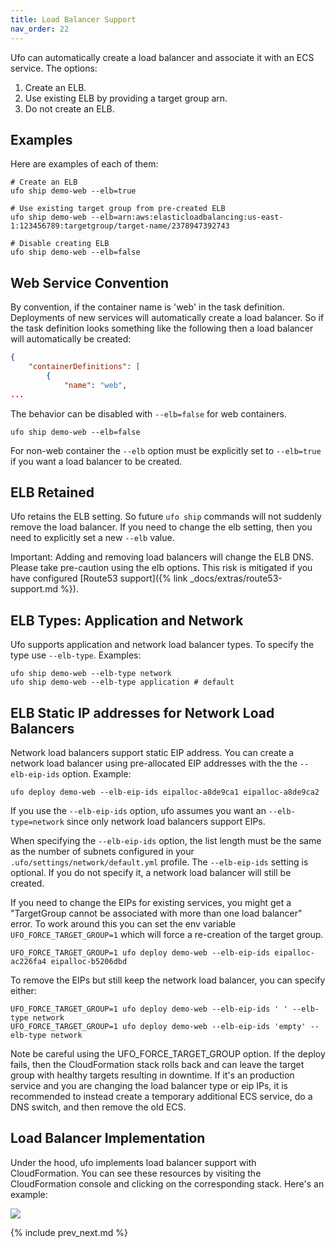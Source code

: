 ```yaml
---
title: Load Balancer Support
nav_order: 22
---
```


Ufo can automatically create a load balancer and associate it with an ECS service.  The options:

1. Create an ELB.
2. Use existing ELB by providing a target group arn.
3. Do not create an ELB.

## Examples

Here are examples of each of them:

    # Create an ELB
    ufo ship demo-web --elb=true

    # Use existing target group from pre-created ELB
    ufo ship demo-web --elb=arn:aws:elasticloadbalancing:us-east-1:123456789:targetgroup/target-name/2378947392743

    # Disable creating ELB
    ufo ship demo-web --elb=false

## Web Service Convention

By convention, if the container name is 'web' in the task definition. Deployments of new services will automatically create a load balancer.  So if the task definition looks something like the following then a load balancer will automatically be created:

```json
{
    "containerDefinitions": [
        {
            "name": "web",
...
```

The behavior can be disabled with `--elb=false` for web containers.

    ufo ship demo-web --elb=false

For non-web container the `--elb` option must be explicitly set to `--elb=true` if you want a load balancer to be created.

## ELB Retained

Ufo retains the ELB setting.  So future `ufo ship` commands will not suddenly remove the load balancer.  If you need to change the elb setting, then you need to explicitly set a new `--elb` value.

Important: Adding and removing load balancers will change the ELB DNS.  Please take pre-caution using the elb options.  This risk is mitigated if you have configured [Route53 support]({% link _docs/extras/route53-support.md %}).

## ELB Types: Application and Network

Ufo supports application and network load balancer types.  To specify the type use `--elb-type`.  Examples:

    ufo ship demo-web --elb-type network
    ufo ship demo-web --elb-type application # default

## ELB Static IP addresses for Network Load Balancers

Network load balancers support static EIP address. You can create a network load balancer using pre-allocated EIP addresses with the the `--elb-eip-ids` option. Example:

    ufo deploy demo-web --elb-eip-ids eipalloc-a8de9ca1 eipalloc-a8de9ca2

If you use the `--elb-eip-ids` option, ufo assumes you want an `--elb-type=network` since only network load balancers support EIPs.

When specifying the `--elb-eip-ids` option, the list length must be the same as the number of subnets configured in your `.ufo/settings/network/default.yml` profile.  The `--elb-eip-ids` setting is optional. If you do not specify it, a network load balancer will still be created.

If you need to change the EIPs for existing services, you might get a "TargetGroup cannot be associated with more than one load balancer" error. To work around this you can set the env variable `UFO_FORCE_TARGET_GROUP=1` which will force a re-creation of the target group.

    UFO_FORCE_TARGET_GROUP=1 ufo deploy demo-web --elb-eip-ids eipalloc-ac226fa4 eipalloc-b5206dbd

To remove the EIPs but still keep the network load balancer, you can specify either:

    UFO_FORCE_TARGET_GROUP=1 ufo deploy demo-web --elb-eip-ids ' ' --elb-type network
    UFO_FORCE_TARGET_GROUP=1 ufo deploy demo-web --elb-eip-ids 'empty' --elb-type network

Note be careful using the UFO_FORCE_TARGET_GROUP option. If the deploy fails, then the CloudFormation stack rolls back and can leave the target group with healthy targets resulting in downtime. If it's an production service and you are changing the load balancer type or eip IPs, it is recommended to instead create a temporary additional ECS service, do a DNS switch, and then remove the old ECS.

## Load Balancer Implementation

Under the hood, ufo implements load balancer support with CloudFormation. You can see these resources by visiting the CloudFormation console and clicking on the corresponding stack.  Here's an example:

<img src="/img/docs/cloudformation-resources.png" class="doc-photo" />

{% include prev_next.md %}